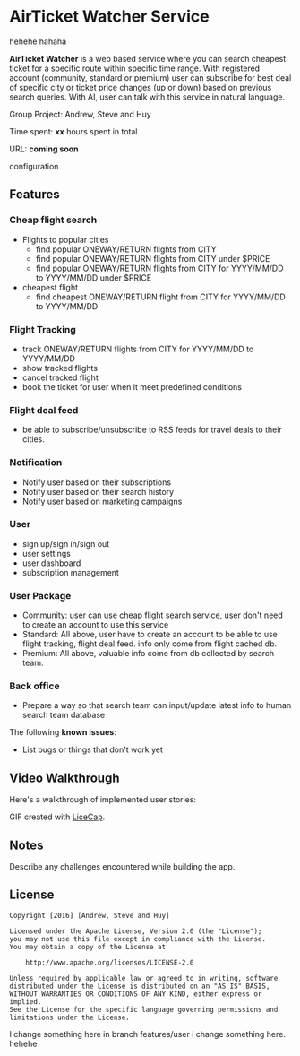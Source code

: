 # AirTicket Watcher Service

hehehe hahaha

**AirTicket Watcher** is a web based service where you can search cheapest ticket for a specific route within specific time range. With registered account (community, standard or premium) user can subscribe for best deal of specific city or ticket price changes (up or down) based on previous search queries. With AI, user can talk with this service in natural language.

Group Project: Andrew, Steve and Huy

Time spent: **xx** hours spent in total

URL: **coming soon**

configuration

## Features

### Cheap flight search
* Flights to popular cities
    * find popular ONEWAY/RETURN flights from CITY
    * find popular ONEWAY/RETURN flights from CITY under $PRICE
    * find popular ONEWAY/RETURN flights from CITY for YYYY/MM/DD to YYYY/MM/DD under $PRICE
* cheapest flight
    * find cheapest ONEWAY/RETURN flight from CITY for YYYY/MM/DD to YYYY/MM/DD

### Flight Tracking
* track ONEWAY/RETURN flights from CITY for YYYY/MM/DD to YYYY/MM/DD
* show tracked flights
* cancel tracked flight
* book the ticket for user when it meet predefined conditions

### Flight deal feed
* be able to subscribe/unsubscribe to RSS feeds for travel deals to their cities.

### Notification
* Notify user based on their subscriptions
* Notify user based on their search history
* Notify user based on marketing campaigns 

### User
* sign up/sign in/sign out
* user settings
* user dashboard
* subscription management

### User Package
* Community: user can use cheap flight search service, user don't need to create an account to use this service
* Standard: All above, user have to create an account to be able to use flight tracking, flight deal feed. info only come from flight cached db.
* Premium: All above, valuable info come from db collected by search team.

### Back office
* Prepare a way so that search team can input/update latest info to human search team database

The following **known issues**:

* List bugs or things that don't work yet

## Video Walkthrough

Here's a walkthrough of implemented user stories:

<!--![Video Walkthrough](walkthrough.gif)-->

GIF created with [LiceCap](http://www.cockos.com/licecap/).

## Notes

Describe any challenges encountered while building the app.

## License

    Copyright [2016] [Andrew, Steve and Huy]

    Licensed under the Apache License, Version 2.0 (the "License");
    you may not use this file except in compliance with the License.
    You may obtain a copy of the License at

        http://www.apache.org/licenses/LICENSE-2.0

    Unless required by applicable law or agreed to in writing, software
    distributed under the License is distributed on an "AS IS" BASIS,
    WITHOUT WARRANTIES OR CONDITIONS OF ANY KIND, either express or implied.
    See the License for the specific language governing permissions and
    limitations under the License.

I change something here in branch features/user
i change something here. hehehe